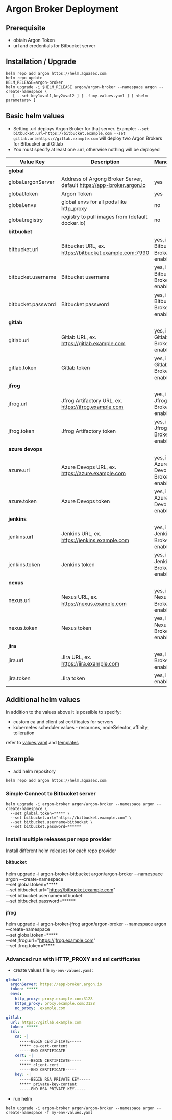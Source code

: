 # Argon Broker Deployment

## Prerequisite
- obtain Argon Token
- url and credentials for Bitbucket server 

## Installation / Upgrade
```
helm repo add argon https://helm.aquasec.com
helm repo update
HELM_RELEASE=argon-broker
helm upgrade -i $HELM_RELEASE argon/argon-broker --namespace argon --create-namespace \
   [ --set key1=val1,key2=val2 ] [ -f my-values.yaml ] [ <helm parameters> ] 
```

## Basic helm values
- Setting <server-type>.url deploys Argon Broker for that server. Example: `--set bitbucket.url=https://bitbucket.example.com --set gitlab.url=https://gitlab.example.com` will deploy two Argon Brokers for Bitbucket and Gitlab
- You must specify at least one <server-type>.url, otherwise nothing will be deployed

| Value Key | Description | Mandatory |
| --- | --- | --- |
| **global** |
| global.argonServer | Address of Argong Broker Server, default https://app-broker.argon.io | yes |
| global.token | Argon Token | yes |
| global.envs  | global envs for all pods like http_proxy | no |
| global.registry | registry to pull images from (default docker.io) | no |
| **bitbucket** |
| bitbucket.url | Bitbucket URL, ex. https://bitbucket.example.com:7990 | yes, if Bitbucket Broker enabled |
| bitbucket.username | Bitbucket username | yes, if Bitbucket Broker enabled |
| bitbucket.password | Bitbucket password | yes, if Bitbucket Broker enabled |
| **gitlab** |
| gitlab.url | Gitlab URL, ex. https://gitlab.example.com | yes, if Gitlab Broker enabled |
| gitlab.token | Gitlab token| yes, if Gitlab Broker enabled |
| **jfrog** |
| jfrog.url | Jfrog Artifactory URL, ex. https://jfrog.example.com | yes, if Jfrog Broker enabled |
| jfrog.token | Jfrog Artifactory token | yes, if Jfrog Broker enabled |
| **azure devops** |
| azure.url | Azure Devops URL, ex. https://azure.example.com | yes, if Azure Devops Broker enabled |
| azure.token | Azure Devops token | yes, if Azure Devops enabled |
| **jenkins** |
| jenkins.url | Jenkins URL, ex. https://jenkins.example.com | yes, if Jenkins Broker enabled |
| jenkins.token | Jenkins token | yes, if Jenkins Broker enabled |
| **nexus** |
| nexus.url | Nexus URL, ex. https://nexus.example.com | yes, if Nexus Broker enabled |
| nexus.token | Nexus token | yes, if Nexus Broker enabled |
| **jira** |
| jira.url | Jira URL, ex. https://jira.example.com | yes, if Jira Broker enabled 
| jira.token | Jira token | yes, if Jira enabled |
## Additional helm values
In addition to the values above it is possible to specify:
- custom ca and client ssl certificates for servers
- kubernetes scheduler values - resources, nodeSelector, affinity, tolleration  

refer to [values.yaml](codesec-agent/values.yaml) and [templates](codesec-agent/templates) 

## Example
- add helm repository
```
helm repo add argon https://helm.aquasec.com
```
### Simple Connect to Bitbucket server
```
helm upgrade -i argon-broker argon/argon-broker --namespace argon --create-namespace \
  --set global.token=***** \
  --set bitbucket.url="https://bitbucket.example.com" \
  --set bitbucket.username=bitbucket \
  --set bitbucket.password=******
```

### Install multiple releases per repo provider
Install different helm releases for each repo provider
#### bitbucket
helm upgrade -i argon-broker-bitbucket argon/argon-broker --namespace argon --create-namespace \
  --set global.token=***** \
  --set bitbucket.url="https://bitbucket.example.com" \
  --set bitbucket.username=bitbucket \
  --set bitbucket.password=******

#### jfrog
helm upgrade -i argon-broker-jfrog argon/argon-broker --namespace argon --create-namespace \
  --set global.token=***** \
  --set jfrog.url="https://jfrog.example.com" \
  --set jfrog.token=*****



### Advanced run with HTTP_PROXY and ssl certificates
- create values file `my-env-values.yaml`:
```yaml
global:
  argonServer: https://app-broker.argon.io
  token: ***** 
  envs:
    http_proxy: proxy.example.com:3128
    https_proxy: proxy.example.com:3128
    no_proxy: .example.com

gitlab:
  url: https://gitlab.example.com
  token: *****
  ssl:
    ca: -|
      -----BEGIN CERTIFICATE-----
      ***** ca-cert-content
      -----END CERTIFICATE
    cert: -|
      -----BEGIN CERTIFICATE-----
      ***** client-cert
      -----END CERTIFICATE-----
    key: -|
      -----BEGIN RSA PRIVATE KEY-----
      ***** private-key-content
      -----END RSA PRIVATE KEY-----
```
- run helm
```
helm upgrade -i argon-broker argon/argon-broker --namespace argon --create-namespace -f my-env-values.yaml
```

